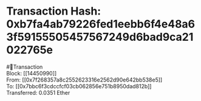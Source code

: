 
Transaction Hash: 0xb7fa4ab79226fed1eebb6f4e48a63f59155505457567249d6bad9ca21022765e
====================================================================================
  
#💸Transaction  
Block: [[14450990]]  
From: [[0x7f268357a8c2552623316e2562d90e642bb538e5]]  
To: [[0x7bbc6f3cdccfcf03cb062856e751b8950dad812b]]  
Transferred: 0.0351 Ether